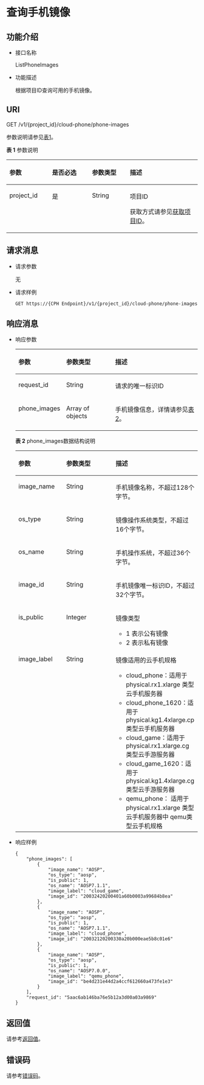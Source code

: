# 查询手机镜像<a name="ZH-CN_TOPIC_0149256145"></a>

## 功能介绍<a name="section3583898"></a>

-   接口名称

    ListPhoneImages

-   功能描述

    根据项目ID查询可用的手机镜像。


## URI<a name="section32255087"></a>

GET /v1/\{project\_id\}/cloud-phone/phone-images

参数说明请参见[表1](#table53566944)。

**表 1**  参数说明

<a name="table53566944"></a>
<table><thead align="left"><tr id="row58049797"><th class="cellrowborder" valign="top" width="22.33%" id="mcps1.2.5.1.1"><p id="p4413130"><a name="p4413130"></a><a name="p4413130"></a>参数</p>
</th>
<th class="cellrowborder" valign="top" width="20.86%" id="mcps1.2.5.1.2"><p id="p21919235"><a name="p21919235"></a><a name="p21919235"></a>是否必选</p>
</th>
<th class="cellrowborder" valign="top" width="19.82%" id="mcps1.2.5.1.3"><p id="p30627609"><a name="p30627609"></a><a name="p30627609"></a>参数类型</p>
</th>
<th class="cellrowborder" valign="top" width="36.99%" id="mcps1.2.5.1.4"><p id="p64917235"><a name="p64917235"></a><a name="p64917235"></a>描述</p>
</th>
</tr>
</thead>
<tbody><tr id="row49129749"><td class="cellrowborder" valign="top" width="22.33%" headers="mcps1.2.5.1.1 "><p id="p20086700"><a name="p20086700"></a><a name="p20086700"></a>project_id</p>
</td>
<td class="cellrowborder" valign="top" width="20.86%" headers="mcps1.2.5.1.2 "><p id="p16410024"><a name="p16410024"></a><a name="p16410024"></a>是</p>
</td>
<td class="cellrowborder" valign="top" width="19.82%" headers="mcps1.2.5.1.3 "><p id="p7633781"><a name="p7633781"></a><a name="p7633781"></a>String</p>
</td>
<td class="cellrowborder" valign="top" width="36.99%" headers="mcps1.2.5.1.4 "><p id="p18834193641812"><a name="p18834193641812"></a><a name="p18834193641812"></a>项目ID</p>
<p id="p1311827174114"><a name="p1311827174114"></a><a name="p1311827174114"></a>获取方式请参见<a href="获取项目ID.md">获取项目ID</a>。</p>
</td>
</tr>
</tbody>
</table>

## 请求消息<a name="section21860332"></a>

-   请求参数

    无

-   请求样例

    ```
    GET https://{CPH Endpoint}/v1/{project_id}/cloud-phone/phone-images
    ```


## 响应消息<a name="section62525267"></a>

-   响应参数

    <a name="table22569324"></a>
    <table><thead align="left"><tr id="row11959252"><th class="cellrowborder" valign="top" width="26.01739826017398%" id="mcps1.1.4.1.1"><p id="p29175368"><a name="p29175368"></a><a name="p29175368"></a>参数</p>
    </th>
    <th class="cellrowborder" valign="top" width="26.897310268973108%" id="mcps1.1.4.1.2"><p id="p14394571"><a name="p14394571"></a><a name="p14394571"></a>参数类型</p>
    </th>
    <th class="cellrowborder" valign="top" width="47.085291470852916%" id="mcps1.1.4.1.3"><p id="p25109640"><a name="p25109640"></a><a name="p25109640"></a>描述</p>
    </th>
    </tr>
    </thead>
    <tbody><tr id="row59198154"><td class="cellrowborder" valign="top" width="26.01739826017398%" headers="mcps1.1.4.1.1 "><p id="p30321184"><a name="p30321184"></a><a name="p30321184"></a>request_id</p>
    </td>
    <td class="cellrowborder" valign="top" width="26.897310268973108%" headers="mcps1.1.4.1.2 "><p id="p40096846"><a name="p40096846"></a><a name="p40096846"></a>String</p>
    </td>
    <td class="cellrowborder" valign="top" width="47.085291470852916%" headers="mcps1.1.4.1.3 "><p id="p26619133"><a name="p26619133"></a><a name="p26619133"></a>请求的唯一标识ID</p>
    </td>
    </tr>
    <tr id="row10886911"><td class="cellrowborder" valign="top" width="26.01739826017398%" headers="mcps1.1.4.1.1 "><p id="p9424614"><a name="p9424614"></a><a name="p9424614"></a>phone_images</p>
    </td>
    <td class="cellrowborder" valign="top" width="26.897310268973108%" headers="mcps1.1.4.1.2 "><p id="p25196298"><a name="p25196298"></a><a name="p25196298"></a>Array of objects</p>
    </td>
    <td class="cellrowborder" valign="top" width="47.085291470852916%" headers="mcps1.1.4.1.3 "><p id="p27634258"><a name="p27634258"></a><a name="p27634258"></a>手机镜像信息，详情请参见<a href="#table43521635167">表2</a>。</p>
    </td>
    </tr>
    </tbody>
    </table>

    **表 2**  phone\_images数据结构说明

    <a name="table43521635167"></a>
    <table><thead align="left"><tr id="row105141039161"><th class="cellrowborder" valign="top" width="26.207379262073793%" id="mcps1.2.4.1.1"><p id="p1151413315162"><a name="p1151413315162"></a><a name="p1151413315162"></a>参数</p>
    </th>
    <th class="cellrowborder" valign="top" width="27.157284271572845%" id="mcps1.2.4.1.2"><p id="p751413310165"><a name="p751413310165"></a><a name="p751413310165"></a>参数类型</p>
    </th>
    <th class="cellrowborder" valign="top" width="46.63533646635336%" id="mcps1.2.4.1.3"><p id="p1951423131611"><a name="p1951423131611"></a><a name="p1951423131611"></a>描述</p>
    </th>
    </tr>
    </thead>
    <tbody><tr id="row19514163121618"><td class="cellrowborder" valign="top" width="26.207379262073793%" headers="mcps1.2.4.1.1 "><p id="p8514639168"><a name="p8514639168"></a><a name="p8514639168"></a>image_name</p>
    </td>
    <td class="cellrowborder" valign="top" width="27.157284271572845%" headers="mcps1.2.4.1.2 "><p id="p6514838162"><a name="p6514838162"></a><a name="p6514838162"></a>String</p>
    </td>
    <td class="cellrowborder" valign="top" width="46.63533646635336%" headers="mcps1.2.4.1.3 "><p id="p165145391614"><a name="p165145391614"></a><a name="p165145391614"></a>手机镜像名称，不超过128个字节。</p>
    </td>
    </tr>
    <tr id="row351563201610"><td class="cellrowborder" valign="top" width="26.207379262073793%" headers="mcps1.2.4.1.1 "><p id="p551516318162"><a name="p551516318162"></a><a name="p551516318162"></a>os_type</p>
    </td>
    <td class="cellrowborder" valign="top" width="27.157284271572845%" headers="mcps1.2.4.1.2 "><p id="p05157318162"><a name="p05157318162"></a><a name="p05157318162"></a>String</p>
    </td>
    <td class="cellrowborder" valign="top" width="46.63533646635336%" headers="mcps1.2.4.1.3 "><p id="p19210114355110"><a name="p19210114355110"></a><a name="p19210114355110"></a>镜像操作系统类型，不超过16个字节。</p>
    </td>
    </tr>
    <tr id="row175151137162"><td class="cellrowborder" valign="top" width="26.207379262073793%" headers="mcps1.2.4.1.1 "><p id="p1951573191618"><a name="p1951573191618"></a><a name="p1951573191618"></a>os_name</p>
    </td>
    <td class="cellrowborder" valign="top" width="27.157284271572845%" headers="mcps1.2.4.1.2 "><p id="p55150316169"><a name="p55150316169"></a><a name="p55150316169"></a>String</p>
    </td>
    <td class="cellrowborder" valign="top" width="46.63533646635336%" headers="mcps1.2.4.1.3 "><p id="p1430183435117"><a name="p1430183435117"></a><a name="p1430183435117"></a>手机操作系统，不超过36个字节。</p>
    </td>
    </tr>
    <tr id="row65151237164"><td class="cellrowborder" valign="top" width="26.207379262073793%" headers="mcps1.2.4.1.1 "><p id="p15159361619"><a name="p15159361619"></a><a name="p15159361619"></a>image_id</p>
    </td>
    <td class="cellrowborder" valign="top" width="27.157284271572845%" headers="mcps1.2.4.1.2 "><p id="p12515153131615"><a name="p12515153131615"></a><a name="p12515153131615"></a>String</p>
    </td>
    <td class="cellrowborder" valign="top" width="46.63533646635336%" headers="mcps1.2.4.1.3 "><p id="p1051573101613"><a name="p1051573101613"></a><a name="p1051573101613"></a>手机镜像唯一标识ID，不超过32个字节。</p>
    </td>
    </tr>
    <tr id="row4515435163"><td class="cellrowborder" valign="top" width="26.207379262073793%" headers="mcps1.2.4.1.1 "><p id="p1751518314161"><a name="p1751518314161"></a><a name="p1751518314161"></a>is_public</p>
    </td>
    <td class="cellrowborder" valign="top" width="27.157284271572845%" headers="mcps1.2.4.1.2 "><p id="p851553141619"><a name="p851553141619"></a><a name="p851553141619"></a>Integer</p>
    </td>
    <td class="cellrowborder" valign="top" width="46.63533646635336%" headers="mcps1.2.4.1.3 "><p id="p95159351618"><a name="p95159351618"></a><a name="p95159351618"></a>镜像类型</p>
    <a name="ul1951517381618"></a><a name="ul1951517381618"></a><ul id="ul1951517381618"><li>1 表示公有镜像</li><li>2 表示私有镜像</li></ul>
    </td>
    </tr>
    <tr id="row851514313163"><td class="cellrowborder" valign="top" width="26.207379262073793%" headers="mcps1.2.4.1.1 "><p id="p10517123121610"><a name="p10517123121610"></a><a name="p10517123121610"></a>image_label</p>
    </td>
    <td class="cellrowborder" valign="top" width="27.157284271572845%" headers="mcps1.2.4.1.2 "><p id="p13517113161613"><a name="p13517113161613"></a><a name="p13517113161613"></a>String</p>
    </td>
    <td class="cellrowborder" valign="top" width="46.63533646635336%" headers="mcps1.2.4.1.3 "><p id="p65174312165"><a name="p65174312165"></a><a name="p65174312165"></a>镜像适用的云手机规格</p>
    <a name="ul128802512558"></a><a name="ul128802512558"></a><ul id="ul128802512558"><li>cloud_phone：适用于physical.rx1.xlarge 类型云手机服务器</li><li>cloud_phone_1620：适用于physical.kg1.4xlarge.cp类型云手机服务器</li><li>cloud_game：适用于physical.rx1.xlarge.cg 类型云手游服务器</li><li>cloud_game_1620：适用于physical.kg1.4xlarge.cg 类型云手游服务器</li><li>qemu_phone： 适用于physical.rx1.xlarge 类型云手机服务器中 qemu类型云手机规格</li></ul>
    </td>
    </tr>
    </tbody>
    </table>

-   响应样例

    ```
    {
        "phone_images": [
            {
                "image_name": "AOSP",
                "os_type": "aosp",
                "is_public": 1,
                "os_name": "AOSP7.1.1",
                "image_label": "cloud_game",
                "image_id": "20032420200401a60b0003a99684b8ea"
            },
            {
                "image_name": "AOSP",
                "os_type": "aosp",
                "is_public": 1,
                "os_name": "AOSP7.1.1",
                "image_label": "cloud_phone",
                "image_id": "20032120200330a20b000eae5b8c01e6"
            },
            {
                "image_name": "AOSP",
                "os_type": "aosp",
                "is_public": 1,
                "os_name": "AOSP7.0.0",
                "image_label": "qemu_phone",
                "image_id": "be4d231e44d2a4ccf612660a473fe1e3"
            }
        ],
        "request_id": "5aac6ab146ba76e5b12a3d00a03a9869"
    }
    ```


## 返回值<a name="section1199921593315"></a>

请参考[返回值](返回值.md)。

## 错误码<a name="section15703152717507"></a>

请参考[错误码](错误码.md)。

